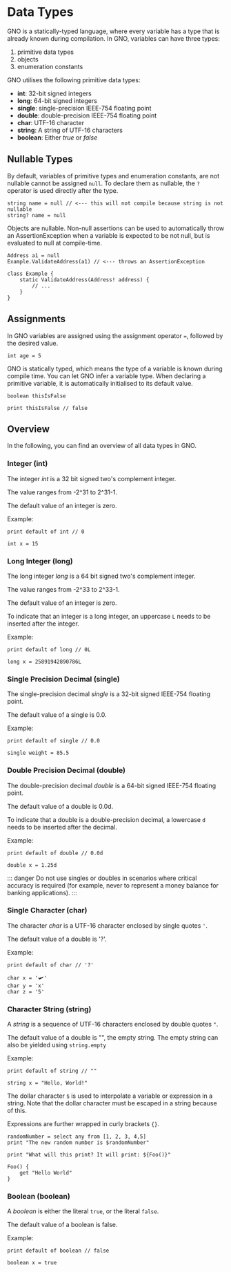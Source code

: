 # Data Types

GNO is a statically-typed language, where every variable has a type that is already known during
compilation. In GNO, variables can have three types:

1. primitive data types
2. objects
3. enumeration constants

GNO utilises the following primitive data types:

- **int**: 32-bit signed integers
- **long**: 64-bit signed integers
- **single**: single-precision IEEE-754 floating point
- **double**: double-precision IEEE-754 floating point
- **char**: UTF-16 character
- **string**: A string of UTF-16 characters
- **boolean**: Either _true_ or _false_

## Nullable Types

By default, variables of primitive types and enumeration constants, are not nullable cannot be
assigned `null`. To declare them as nullable, the `?` operator is used directly after the type.

```gno
string name = null // <--- this will not compile because string is not nullable
string? name = null
```

Objects are nullable.
Non-null assertions can be used to automatically throw an AssertionException when a variable is
expected to be not null, but is evaluated to null at compile-time.

```gno
Address a1 = null
Example.ValidateAddress(a1) // <--- throws an AssertionException

class Example {
    static ValidateAddress(Address! address) {
        // ...
    }
}
```

## Assignments

In GNO variables are assigned using the assignment operator `=`, followed by the desired value.

```gno
int age = 5
```

GNO is statically typed, which means the type of a variable is known during compile time.
You can let GNO infer a variable type. When declaring a primitive variable, it is automatically
initialised to its default value.

```gno
boolean thisIsFalse

print thisIsFalse // false
```

## Overview

In the following, you can find an overview of all data types in GNO.

### Integer (int)

The integer _int_ is a 32 bit signed two's complement integer.

The value ranges from -2^31 to 2^31-1.

The default value of an integer is zero.

Example:

```gno
print default of int // 0

int x = 15
```

### Long Integer (long)

The long integer _long_ is a 64 bit signed two's complement integer.

The value ranges from -2^33 to 2^33-1.

The default value of an integer is zero.

To indicate that an integer is a long integer, an uppercase `L` needs to be inserted after the
integer.

Example:

```gno
print default of long // 0L

long x = 25891942890786L
```

### Single Precision Decimal (single)

The single-precision decimal _single_ is a 32-bit signed IEEE-754 floating point.

The default value of a single is 0.0.

Example:

```gno
print default of single // 0.0

single weight = 85.5
```

### Double Precision Decimal (double)

The double-precision decimal _double_ is a 64-bit signed IEEE-754 floating point.

The default value of a double is 0.0d.

To indicate that a double is a double-precision decimal, a lowercase `d` needs to be inserted
after the decimal.

Example:

```gno
print default of double // 0.0d

double x = 1.25d
```

::: danger
Do not use singles or doubles in scenarios where critical accuracy is required (for example, never
to represent a money balance for banking applications).
:::

### Single Character (char)

The character _char_ is a UTF-16 character enclosed by single quotes `'`.

The default value of a double is '?'.

Example:

```gno
print default of char // '?'

char x = '🛩️'
char y = 'x'
char z = '5'
```

### Character String (string)

A _string_ is a sequence of UTF-16 characters enclosed by double quotes `"`.

The default value of a double is "", the empty string.
The empty string can also be yielded using `string.empty`

Example:

```gno
print default of string // ""

string x = "Hello, World!"
```

The dollar character `$` is used to interpolate a variable or expression in a string.
Note that the dollar character must be escaped in a string because of this.

Expressions are further wrapped in curly brackets `{}`.

```gno
randomNumber = select any from [1, 2, 3, 4,5]
print "The new random number is $randomNumber"

print "What will this print? It will print: ${Foo()}"

Foo() {
    get "Hello World"
}
```

### Boolean (boolean)

A _boolean_ is either the literal `true`, or the literal `false`.

The default value of a boolean is false.

Example:

```gno
print default of boolean // false

boolean x = true
```
